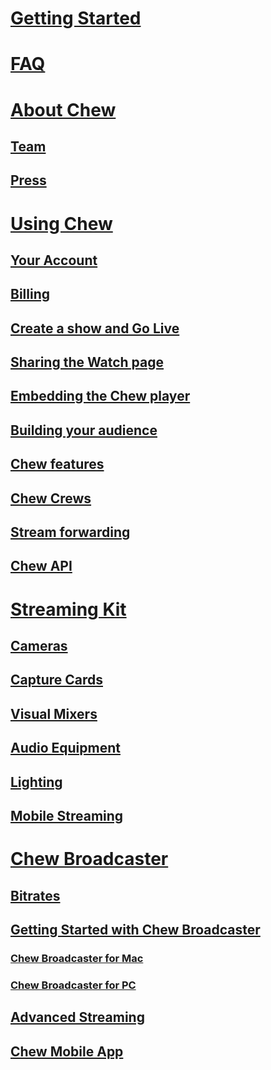 # [Getting Started](guide/getting_started)

# [FAQ](guide/faq)

# [About Chew](guide/about/index)
## [Team](guide/about/team)
## [Press](guide/about/press)

# [Using Chew](guide/using_chew/getting_started)
## [Your Account](guide/using_chew/chew_account)
## [Billing](guide/using_chew/billing/getting_started)
## [Create a show and Go Live](guide/using_chew/go_live_on_chew)
## [Sharing the Watch page](guide/using_chew/sharing_the_watch_page)
## [Embedding the Chew player](guide/using_chew/embedding_the_chew_player)
## [Building your audience](guide/using_chew/building_your_audience_on_chew)
## [Chew features](guide/using_chew/chew_features)
## [Chew Crews](guide/using_chew/crews)
## [Stream forwarding](guide/using_chew/stream_forwarding)
## [Chew API](guide/using_chew/chew_api)

# [Streaming Kit](guide/streaming_kit/getting_started)
## [Cameras](guide/streaming_kit/cameras)
## [Capture Cards](guide/streaming_kit/capture_cards)
## [Visual Mixers](guide/streaming_kit/visual_mixers)
## [Audio Equipment](guide/streaming_kit/audio_equipment)
## [Lighting](guide/streaming_kit/lighting)
## [Mobile Streaming](guide/streaming_kit/accessories_for_mobile_live_streaming)

# [Chew Broadcaster](guide/broadcaster)
## [Bitrates](guide/encoder_setup/bitrates)
## [Getting Started with Chew Broadcaster](guide/broadcaster/how_to_use_chew_broadcaster)
### [Chew Broadcaster for Mac](guide/broadcaster/mac)
### [Chew Broadcaster for PC](guide/broadcaster/pc)
## [Advanced Streaming](guide/broadcaster/advanced_live_streaming)
## [Chew Mobile App](guide/encoder_setup/chew_mobile_app)
